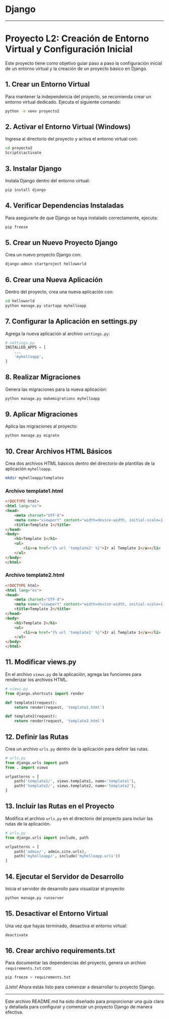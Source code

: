 # Django

---

# **Proyecto L2: Creación de Entorno Virtual y Configuración Inicial**

Este proyecto tiene como objetivo guiar paso a paso la configuración inicial de un entorno virtual y la creación de un proyecto básico en Django.

## **1. Crear un Entorno Virtual**

Para mantener la independencia del proyecto, se recomienda crear un entorno virtual dedicado. Ejecuta el siguiente comando:

```bash
python -m venv proyecto2
```

## **2. Activar el Entorno Virtual (Windows)**

Ingresa al directorio del proyecto y activa el entorno virtual con:

```bash
cd proyecto2
Scripts\activate
```

## **3. Instalar Django**

Instala Django dentro del entorno virtual:

```bash
pip install django
```

## **4. Verificar Dependencias Instaladas**

Para asegurarte de que Django se haya instalado correctamente, ejecuta:

```bash
pip freeze
```

## **5. Crear un Nuevo Proyecto Django**

Crea un nuevo proyecto Django con:

```bash
django-admin startproject helloworld
```

## **6. Crear una Nueva Aplicación**

Dentro del proyecto, crea una nueva aplicación con:

```bash
cd helloworld
python manage.py startapp myhelloapp
```

## **7. Configurar la Aplicación en settings.py**

Agrega la nueva aplicación al archivo `settings.py`:

```python
# settings.py
INSTALLED_APPS = [
    ...
    'myhelloapp',
]
```

## **8. Realizar Migraciones**

Genera las migraciones para la nueva aplicación:

```bash
python manage.py makemigrations myhelloapp
```

## **9. Aplicar Migraciones**

Aplica las migraciones al proyecto:

```bash
python manage.py migrate
```

## **10. Crear Archivos HTML Básicos**

Crea dos archivos HTML básicos dentro del directorio de plantillas de la aplicación `myhelloapp`.

```bash
mkdir myhelloapp/templates
```

### **Archivo template1.html**

```html
<!DOCTYPE html>
<html lang="es">
<head>
    <meta charset="UTF-8">
    <meta name="viewport" content="width=device-width, initial-scale=1.0">
    <title>Template 1</title>
</head>
<body>
    <h1>Template 1</h1>
    <ul>
        <li><a href="{% url 'template2' %}">Ir al Template 2</a></li>
    </ul>
</body>
</html>
```

### **Archivo template2.html**

```html
<!DOCTYPE html>
<html lang="es">
<head>
    <meta charset="UTF-8">
    <meta name="viewport" content="width=device-width, initial-scale=1.0">
    <title>Template 2</title>
</head>
<body>
    <h1>Template 2</h1>
    <ul>
        <li><a href="{% url 'template1' %}">Ir al Template 1</a></li>
    </ul>
</body>
</html>
```

## **11. Modificar views.py**

En el archivo `views.py` de la aplicación, agrega las funciones para renderizar los archivos HTML.

```python
# views.py
from django.shortcuts import render

def template1(request):
    return render(request, 'template1.html')

def template2(request):
    return render(request, 'template2.html')
```

## **12. Definir las Rutas**

Crea un archivo `urls.py` dentro de la aplicación para definir las rutas.

```python
# urls.py
from django.urls import path
from . import views

urlpatterns = [
    path('template1/', views.template1, name='template1'),
    path('template2/', views.template2, name='template2'),
]
```

## **13. Incluir las Rutas en el Proyecto**

Modifica el archivo `urls.py` en el directorio del proyecto para incluir las rutas de la aplicación.

```python
# urls.py
from django.urls import include, path

urlpatterns = [
    path('admin/', admin.site.urls),
    path('myhelloapp/', include('myhelloapp.urls'))
]
```

## **14. Ejecutar el Servidor de Desarrollo**

Inicia el servidor de desarrollo para visualizar el proyecto:

```bash
python manage.py runserver
```

## **15. Desactivar el Entorno Virtual**

Una vez que hayas terminado, desactiva el entorno virtual:

```bash
deactivate
```

## **16. Crear archivo requirements.txt**

Para documentar las dependencias del proyecto, genera un archivo `requirements.txt` con:

```bash
pip freeze > requirements.txt
```

¡Listo! Ahora estás listo para comenzar a desarrollar tu proyecto Django.

--- 

Este archivo README.md ha sido diseñado para proporcionar una guía clara y detallada para configurar y comenzar un proyecto Django de manera efectiva.
